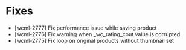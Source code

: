 # Fixes
* [wcml-2777] Fix performance issue while saving product
* [wcml-2776] Fix warning when _wc_rating_cout value is corrupted
* [wcml-2775] Fix loop on original products without thumbnail set